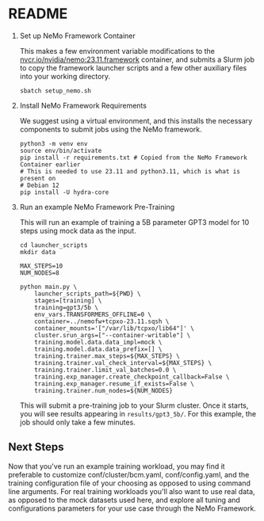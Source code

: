 README
======

1. Set up NeMo Framework Container

   This makes a few environment variable modifications to the [nvcr.io/nvidia/nemo:23.11.framework](https://catalog.ngc.nvidia.com/orgs/nvidia/containers/nemo)
   container, and submits a Slurm job to copy the framework launcher scripts and a
   few other auxiliary files into your working directory.

   ```shell
   sbatch setup_nemo.sh
   ```

2. Install NeMo Framework Requirements

   We suggest using a virtual environment, and this installs the necessary
   components to submit jobs using the NeMo
   framework.

   ```shell
   python3 -m venv env
   source env/bin/activate
   pip install -r requirements.txt # Copied from the NeMo Framework Container earlier
   # This is needed to use 23.11 and python3.11, which is what is present on
   # Debian 12
   pip install -U hydra-core
   ```

3. Run an example NeMo Framework Pre-Training

   This will run an example of training a 5B parameter GPT3 model for 10 steps
   using mock data as the input.

   ```shell
   cd launcher_scripts
   mkdir data

   MAX_STEPS=10
   NUM_NODES=8

   python main.py \
       launcher_scripts_path=${PWD} \
       stages=[training] \
       training=gpt3/5b \
       env_vars.TRANSFORMERS_OFFLINE=0 \
       container=../nemofw+tcpxo-23.11.sqsh \
       container_mounts='["/var/lib/tcpxo/lib64"]' \
       cluster.srun_args=["--container-writable"] \
       training.model.data.data_impl=mock \
       training.model.data.data_prefix=[] \
       training.trainer.max_steps=${MAX_STEPS} \
       training.trainer.val_check_interval=${MAX_STEPS} \
       training.trainer.limit_val_batches=0.0 \
       training.exp_manager.create_checkpoint_callback=False \
       training.exp_manager.resume_if_exists=False \
       training.trainer.num_nodes=${NUM_NODES}
   ```

   This will submit a pre-training job to your Slurm cluster. Once it starts, you
   will see results appearing in `results/gpt3_5b/`. For this example, the job
   should only take a few minutes.

Next Steps
----------

Now that you've run an example training workload, you may find it preferable to
customize conf/cluster/bcm.yaml, conf/config.yaml, and the training
configuration file of your choosing as opposed to using command line arguments.
For real training workloads you'll also want to use real data, as opposed to
the mock datasets used here, and explore all tuning and configurations
parameters for your use case through the NeMo Framework.
